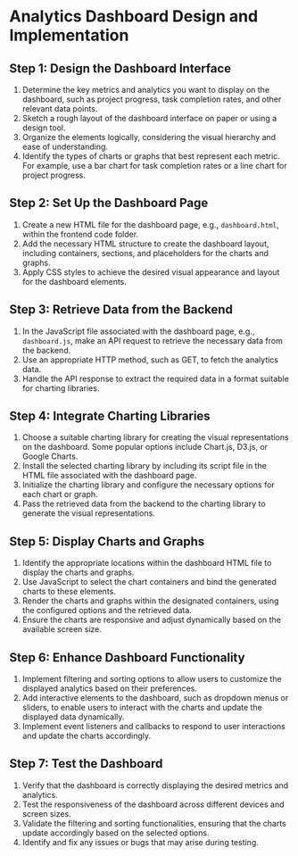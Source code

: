 

# Analytics Dashboard Design and Implementation
## Step 1: Design the Dashboard Interface

1. Determine the key metrics and analytics you want to display on the dashboard, such as project progress, task completion rates, and other relevant data points.
2. Sketch a rough layout of the dashboard interface on paper or using a design tool.
3. Organize the elements logically, considering the visual hierarchy and ease of understanding.
4. Identify the types of charts or graphs that best represent each metric. For example, use a bar chart for task completion rates or a line chart for project progress.

## Step 2: Set Up the Dashboard Page

1. Create a new HTML file for the dashboard page, e.g., `dashboard.html`, within the frontend code folder.
2. Add the necessary HTML structure to create the dashboard layout, including containers, sections, and placeholders for the charts and graphs.
3. Apply CSS styles to achieve the desired visual appearance and layout for the dashboard elements.

## Step 3: Retrieve Data from the Backend

1. In the JavaScript file associated with the dashboard page, e.g., `dashboard.js`, make an API request to retrieve the necessary data from the backend.
2. Use an appropriate HTTP method, such as GET, to fetch the analytics data.
3. Handle the API response to extract the required data in a format suitable for charting libraries.

## Step 4: Integrate Charting Libraries

1. Choose a suitable charting library for creating the visual representations on the dashboard. Some popular options include Chart.js, D3.js, or Google Charts.
2. Install the selected charting library by including its script file in the HTML file associated with the dashboard page.
3. Initialize the charting library and configure the necessary options for each chart or graph.
4. Pass the retrieved data from the backend to the charting library to generate the visual representations.

## Step 5: Display Charts and Graphs

1. Identify the appropriate locations within the dashboard HTML file to display the charts and graphs.
2. Use JavaScript to select the chart containers and bind the generated charts to these elements.
3. Render the charts and graphs within the designated containers, using the configured options and the retrieved data.
4. Ensure the charts are responsive and adjust dynamically based on the available screen size.

## Step 6: Enhance Dashboard Functionality

1. Implement filtering and sorting options to allow users to customize the displayed analytics based on their preferences.
2. Add interactive elements to the dashboard, such as dropdown menus or sliders, to enable users to interact with the charts and update the displayed data dynamically.
3. Implement event listeners and callbacks to respond to user interactions and update the charts accordingly.

## Step 7: Test the Dashboard

1. Verify that the dashboard is correctly displaying the desired metrics and analytics.
2. Test the responsiveness of the dashboard across different devices and screen sizes.
3. Validate the filtering and sorting functionalities, ensuring that the charts update accordingly based on the selected options.
4. Identify and fix any issues or bugs that may arise during testing.

